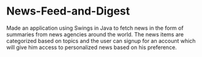 # News-Feed-and-Digest
Made an application using Swings in Java to fetch news in the form of summaries from news agencies around the world. The news items are categorized based on topics and the user can signup for an account which will give him access to personalized news based on his preference.

